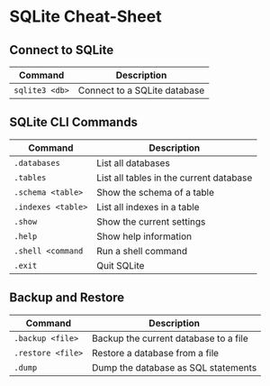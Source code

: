 # SQLite Cheat-Sheet

## Connect to SQLite

| Command | Description |
| --- | --- |
| `sqlite3 <db>` | Connect to a SQLite database |

## SQLite CLI Commands

| Command | Description |
| --- | --- |
| `.databases` | List all databases |
| `.tables` | List all tables in the current database |
| `.schema <table>` | Show the schema of a table |
| `.indexes <table>` | List all indexes in a table |
| `.show` | Show the current settings |
| `.help` | Show help information |
| `.shell <command` | Run a shell command |
| `.exit` | Quit SQLite |

## Backup and Restore

| Command | Description |
| --- | --- |
| `.backup <file>` | Backup the current database to a file |
| `.restore <file>` | Restore a database from a file |
| `.dump` | Dump the database as SQL statements |
